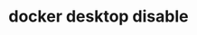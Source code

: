 ---
datafolder: desktop-cli
datafile: docker_desktop_disable
title: docker desktop disable
layout: cli
---